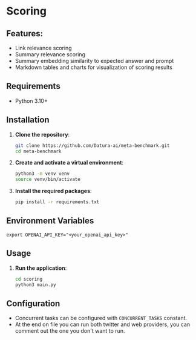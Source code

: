 # Scoring

## Features:

-   Link relevance scoring
-   Summary relevance scoring
-   Summary embedding similarity to expected answer and prompt
-   Markdown tables and charts for visualization of scoring results

## Requirements

-   Python 3.10+

## Installation

1. **Clone the repository**:

    ```bash
    git clone https://github.com/Datura-ai/meta-benchmark.git
    cd meta-benchmark
    ```

2. **Create and activate a virtual environment**:

    ```bash
    python3 -m venv venv
    source venv/bin/activate
    ```

3. **Install the required packages**:

    ```bash
    pip install -r requirements.txt
    ```

## Environment Variables

```
export OPENAI_API_KEY="<your_openai_api_key>"
```

## Usage

1. **Run the application**:

    ```bash
    cd scoring
    python3 main.py
    ```

## Configuration

-   Concurrent tasks can be configured with `CONCURRENT_TASKS` constant.
-   At the end on file you can run both twitter and web providers, you can comment out the one you don't want to run.
